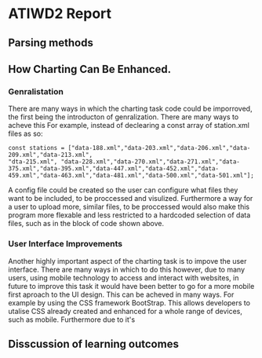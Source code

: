 # ATIWD2 Report
## Parsing methods

## How Charting Can Be Enhanced. 
### Genralistation
There are many ways in which the charting task code could be imporroved, the first being the introducton of genralization. There are many ways to acheve this For example, instead of declearing a const array of station.xml files as so:
```
const stations = ["data-188.xml","data-203.xml","data-206.xml","data-209.xml","data-213.xml",
"dta-215.xml", "data-228.xml","data-270.xml","data-271.xml","data-375.xml","data-395.xml","data-447.xml","data-452.xml","data-459.xml","data-463.xml","data-481.xml","data-500.xml","data-501.xml"];
```
A config file could be created so the user can configure what files they want to be included, to be proccessed and visulized. Furthermore a way for a user to upload more, similar files, to be proccessed would also make this program more flexable and less restricted to a hardcoded selection of data files, such as in the block of code shown above.

### User Interface Improvements
Another highly important aspect of the charting task is to impove the user interface. There are many ways in which to do this however, due to many users, using mobile technology to access and interact with websites, in future to improve this task it would have been better to go for a more mobile first aproach to the UI design. This can be acheved in many ways. For example by using the CSS framework BootStrap. This allows developers to utalise CSS already created and enhanced for a whole range of devices, such as mobile. Furthermore due to it's 

## Disscussion of learning outcomes
